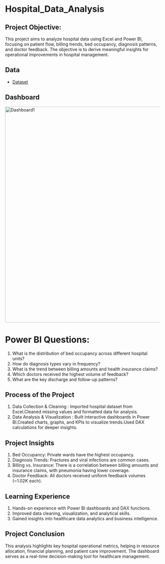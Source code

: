 # Hospital_Data_Analysis

## Project Objective:
This project aims to analyze hospital data using Excel and Power BI, focusing on patient flow, billing trends, bed occupancy, diagnosis patterns, and doctor feedback. The objective is to derive meaningful insights for operational improvements in hospital management.

## Data
- <a href="https://github.com/ChandanKumarIIITK/Hospital_Data_Analysis/blob/main/Papollo_Hospital_Analysis/Papollo-Healtcare-Dataset.xlsx">Dataset</a>

## Dashboard
<img width="703" alt="Dashboard1" src="https://github.com/user-attachments/assets/54c9ff90-d03a-4d2c-8642-acfab6b3d658" />


# Power BI Questions:
1. What is the distribution of bed occupancy across different hospital units?
2. How do diagnosis types vary in frequency?
3. What is the trend between billing amounts and health insurance claims?
4. Which doctors received the highest volume of feedback?
5. What are the key discharge and follow-up patterns?

## Process of the Project
1. Data Collection & Cleaning : Imported hospital dataset from Excel.Cleaned missing values and formatted data for analysis.
2. Data Analysis & Visualization : Built interactive dashboards in Power BI.Created charts, graphs, and KPIs to visualize trends.Used DAX calculations for deeper insights.

## Project Insights
1. Bed Occupancy: Private wards have the highest occupancy.
2. Diagnosis Trends: Fractures and viral infections are common cases.
3. Billing vs. Insurance: There is a correlation between billing amounts and insurance claims, with pneumonia having lower coverage.
4. Doctor Feedback: All doctors received uniform feedback volumes (~1.02K each).

## Learning Experience
1. Hands-on experience with Power BI dashboards and DAX functions.
2. Improved data cleaning, visualization, and analytical skills.
3. Gained insights into healthcare data analytics and business intelligence.

## Project Conclusion
This analysis highlights key hospital operational metrics, helping in resource allocation, financial planning, and patient care improvement. The dashboard serves as a real-time decision-making tool for healthcare management.
